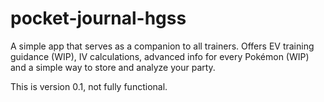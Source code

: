 # pocket-journal-hgss

A simple app that serves as a companion to all trainers. Offers EV training guidance (WIP), IV calculations, advanced info for every Pokémon (WIP) and a
simple way to store and analyze your party.

This is version 0.1, not fully functional.
